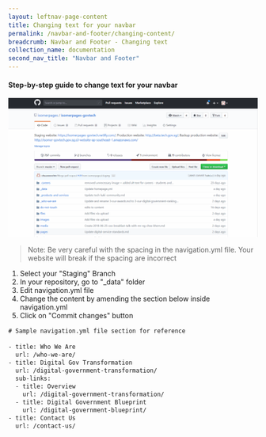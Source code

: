 ```yaml
---
layout: leftnav-page-content
title: Changing text for your navbar
permalink: /navbar-and-footer/changing-content/
breadcrumb: Navbar and Footer - Changing text
collection_name: documentation
second_nav_title: "Navbar and Footer"
---
```

#### **Step-by-step guide to change text for your navbar**
![Changing text for your navbar](/images/resources/changing-content-for-your-navigation-bar.gif)
> Note: Be very careful with the spacing in the navigation.yml file. Your website will break if the spacing are incorrect

1. Select your "Staging" Branch
2. In your repository, go to "_data" folder
3. Edit navigation.yml file
4. Change the content by amending the section below inside navigation.yml
5. Click on "Commit changes" button

```
# Sample navigation.yml file section for reference

- title: Who We Are
  url: /who-we-are/
- title: Digital Gov Transformation
  url: /digital-government-transformation/
  sub-links:
  - title: Overview
    url: /digital-government-transformation/
  - title: Digital Government Blueprint
    url: /digital-government-blueprint/
- title: Contact Us
  url: /contact-us/
```
